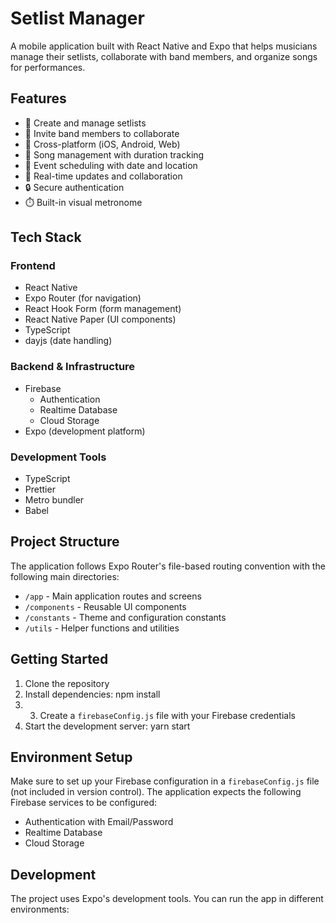 # Setlist Manager

A mobile application built with React Native and Expo that helps musicians manage their setlists, collaborate with band members, and organize songs for performances.

## Features

- 🎵 Create and manage setlists
- 👥 Invite band members to collaborate
- 📱 Cross-platform (iOS, Android, Web)
- 🎸 Song management with duration tracking
- 📅 Event scheduling with date and location
- 🔄 Real-time updates and collaboration
- 🔒 Secure authentication
- ⏱️ Built-in visual metronome

## Tech Stack

### Frontend
- React Native
- Expo Router (for navigation)
- React Hook Form (form management)
- React Native Paper (UI components)
- TypeScript
- dayjs (date handling)

### Backend & Infrastructure
- Firebase
  - Authentication
  - Realtime Database
  - Cloud Storage
- Expo (development platform)

### Development Tools
- TypeScript
- Prettier
- Metro bundler
- Babel

## Project Structure

The application follows Expo Router's file-based routing convention with the following main directories:

- `/app` - Main application routes and screens
- `/components` - Reusable UI components
- `/constants` - Theme and configuration constants
- `/utils` - Helper functions and utilities

## Getting Started

1. Clone the repository
2. Install dependencies: npm install
3. 3. Create a `firebaseConfig.js` file with your Firebase credentials
4. Start the development server: yarn start


## Environment Setup

Make sure to set up your Firebase configuration in a `firebaseConfig.js` file (not included in version control). The application expects the following Firebase services to be configured:

- Authentication with Email/Password
- Realtime Database
- Cloud Storage

## Development

The project uses Expo's development tools. You can run the app in different environments:
